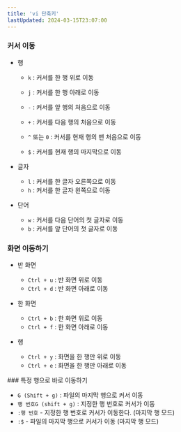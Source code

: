```yaml
---
title: 'vi 단축키'
lastUpdated: 2024-03-15T23:07:00
---
```


### 커서 이동
- 행
  - `k` : 커서를 한 행 위로 이동
  - `j` : 커서를 한 행 아래로 이동 

  - `-` : 커서를 앞 행의 처음으로 이동
  - `+` : 커서를 다음 행의 처음으로 이동  

  - `^` 또는 `0` : 커서를 현재 행의 맨 처음으로 이동
  - `$` : 커서를 현재 행의 마지막으로 이동    
  
- 글자
  - `l` : 커서를 한 글자 오른쪽으로 이동
  - `h` : 커서를 한 글자 왼쪽으로 이동 

- 단어
  - `w` : 커서를 다음 단어의 첫 글자로 이동
  - `b` : 커서를 앞 단어의 첫 글자로 이동

### 화면 이동하기

- 반 화면
  - `Ctrl + u` : 반 화면 위로 이동
  - `Ctrl + d` : 반 화면 아래로 이동
  
- 한 화면
  - `Ctrl + b` : 한 화면 위로 이동 
  - `Ctrl + f` : 한 화면 아래로 이동
  
- 행
  - `Ctrl + y` : 화면을 한 행만 위로 이동
  - `Ctrl + e` : 화면을 한 행만 아래로 이동

### 특정 행으로 바로 이동하기 
- `G (Shift + g)` : 파일의 마지막 행으로 커서 이동
- `행 번호G (shift + g)` : 지정한 행 번호로 커서가 이동
- `:행 번호` - 지정한 행 번호로 커서가 이동한다. (마지막 행 모드)
- `:$` - 파일의 마지막 행으로 커서가 이동 (마지막 행 모드)
            